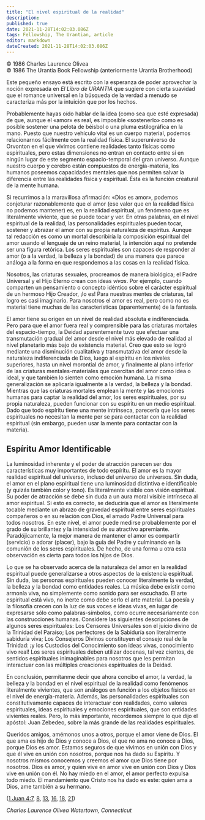 ```yaml
---
title: "El nivel espiritual de la realidad"
description: 
published: true
date: 2021-11-28T14:02:03.086Z
tags: Fellowship, The Urantian, article
editor: markdown
dateCreated: 2021-11-28T14:02:03.086Z
---
```


<p class="v-card v-sheet theme--light grey lighten-3 px-2">© 1986 Charles Laurence Olivea<br>© 1986 The Urantia Book Fellowship (anteriormente Urantia Brotherhood)</p>


Este pequeño ensayo está escrito con la esperanza de poder aprovechar la noción expresada en _El Libro de URANTIA_ que sugiere con cierta suavidad que el romance universal en la búsqueda de la verdad a menudo se caracteriza más por la intuición que por los hechos.

Probablemente hayas oído hablar de la idea (como sea que esté expresada) de que, aunque el «amor» es real, es imposible «sostenerlo» como es posible sostener una pelota de béisbol o una pluma estilográfica en la mano. Puesto que nuestro vehículo vital es un cuerpo material, podemos relacionarnos fácilmente con la realidad física. El superuniverso de Orvonton en el que vivimos contiene realidades tanto físicas como espirituales, pero estas dimensiones no entran en contacto entre sí en ningún lugar de este segmento espacio-temporal del gran universo. Aunque nuestro cuerpo y cerebro están compuestos de energía-materia, los humanos poseemos capacidades mentales que nos permiten salvar la diferencia entre las realidades física y espiritual. Ésta es la función creatural de la mente humana.

Si recurrimos a la maravillosa afirmación: «Dios es amor», podemos conjeturar razonablemente que el amor (ese valor que en la realidad física no podemos mantener) es, en la realidad espiritual, un fenómeno que es literalmente viviente, que se puede tocar y ver.  En otras palabras, en el nivel espiritual de la realidad, las personalidades espirituales pueden tocar, sostener y abrazar el amor con su propia naturaleza de espíritus. Aunque tal redacción es como un mortal describiría la composición espiritual del amor usando el lenguaje de un reino material, la intención aquí no pretende ser una figura retórica. Los seres espirituales son capaces de responder al amor (o a la verdad, la belleza y la bondad) de una manera que parece análoga a la forma en que respondemos a las cosas en la realidad física.

Nosotros, las criaturas sexuales, procreamos de manera biológica; el Padre Universal y el Hijo Eterno crean con ideas _vivas_. Por ejemplo, cuando comparten un pensamiento o concepto idéntico sobre el carácter espiritual de un hermoso Hijo Creador, ¡lo es! Para nuestras mentes de criaturas, tal logro es casi imaginario. Para nosotros el amor es real, pero como no es material tiene muchas de las características (aparentemente) de la fantasía.

El amor tiene su origen en un nivel de realidad absoluta e indiferenciada. Pero para que el amor fuera real y comprensible para las criaturas mortales del espacio-tiempo, la Deidad aparentemente tuvo que efectuar una transmutación gradual del amor desde el nivel más elevado de realidad al nivel planetario más bajo de existencia material. Creo que esto se logró mediante una disminución cualitativa y transmutativa del amor desde la naturaleza indiferenciada de Dios, luego al espíritu en los niveles superiores, hasta un nivel morontial de amor, y finalmente al plano inferior de las criaturas mentales-materiales que coercitan del amor como idea o ideal, y que también lo sienten como emoción humana. La misma generalización se aplicaría igualmente a la verdad, la belleza y la bondad. Mientras que las criaturas mortales emplean la mente y las emociones humanas para captar la realidad del amor, los seres espirituales, por su propia naturaleza, pueden funcionar con su espíritu en un medio espiritual. Dado que todo espíritu tiene una mente intrínseca, parecería que los seres espirituales no necesitan la mente per se para contactar con la realidad espiritual (sin embargo, pueden usar la mente para contactar con la materia).

## Espíritu Amor Identificable

La luminosidad inherente y el poder de atracción parecen ser dos características muy importantes de todo espíritu. El amor es la mayor realidad espiritual del universo, incluso del universo de universos. Sin duda, el amor en el plano espiritual tiene una luminosidad distintiva e identificable (y quizás también color y tono). Es literalmente visible con visión espiritual. Su poder de atracción se debe sin duda a un aura moral visible intrínseca al amor espiritual. Si esto es correcto, se deduciría que el amor es literalmente tocable mediante un abrazo de gravedad espiritual entre seres espirituales compañeros o en su relación con Dios, el amado Padre Universal para todos nosotros. En este nivel, el amor puede medirse probablemente por el grado de su brillantez y la intensidad de su atractivo apremiante. Paradójicamente, la mejor manera de mantener el amor es compartir (servicio) o adorar (placer), bajo la guía del Padre y culminando en la comunión de los seres espirituales. De hecho, de una forma u otra esta observación es cierta para todos los hijos de Dios.

Lo que se ha observado acerca de la naturaleza del amor en la realidad espiritual puede generalizarse a otros aspectos de la existencia espiritual. Sin duda, las personas espirituales pueden conocer literalmente la verdad, la belleza y la bondad como entidades reales. La música debe existir como armonía viva, no simplemente como sonido para ser escuchado. El arte espiritual está vivo, no inerte como debe serlo el arte material. La poesía y la filosofía crecen con la luz de sus voces e ideas vivas, en lugar de expresarse sólo como palabras-símbolos, como ocurre necesariamente con las construcciones humanas. Considere las siguientes descripciones de algunos seres espirituales: Los Censores Universales son el juicio divino de la Trinidad del Paraíso; Los perfectores de la Sabiduría son literalmente sabiduría viva; Los Consejeros Divinos constituyen el consejo real de la Trinidad: ¡y los Custodios del Conocimiento son ideas vivas, conocimiento vivo real! Los seres espirituales deben utilizar docenas, tal vez cientos, de sentidos espirituales inimaginables para nosotros que les permitan interactuar con las múltiples creaciones espirituales de la Deidad.

En conclusión, permítanme decir que ahora concibo el amor, la verdad, la belleza y la bondad en el nivel espiritual de la realidad como fenómenos literalmente vivientes, que son análogos en función a los objetos físicos en el nivel de energía-materia. Además, las personalidades espirituales son constitutivamente capaces de interactuar con realidades, como valores espirituales, ideas espirituales y emociones espirituales, que son entidades vivientes reales. Pero, lo más importante, recordemos siempre lo que dijo el apóstol: Juan Zebedeo, sobre la más grande de las realidades espirituales.

Queridos amigos, amémonos unos a otros, porque el amor viene de Dios. El que ama es hijo de Dios y conoce a Dios, el que no ama no conoce a Dios, porque Dios es amor. Estamos seguros de que vivimos en unión con Dios y que él vive en unión con nosotros, porque nos ha dado su Espíritu. Y nosotros mismos conocemos y creemos el amor que Dios tiene por nosotros. Dios es amor, y quien vive en amor vive en unión con Dios y Dios vive en unión con él. No hay miedo en el amor, el amor perfecto expulsa todo miedo. El mandamiento que Cristo nos ha dado es este: quien ama a Dios, ame también a su hermano.

([1 Juan 4:7](/es/Bible/1_John/4#v7), [8](/es/Bible/1_John/8), [13](/es/Bible/1_John/13), [16](/es/Bible/1_John/16), [18](/es/Bible/1_John/18), [21](/es/Bible/1_John/21))

_Charles Laurence Olivea_
_Watertown, Connecticut_

